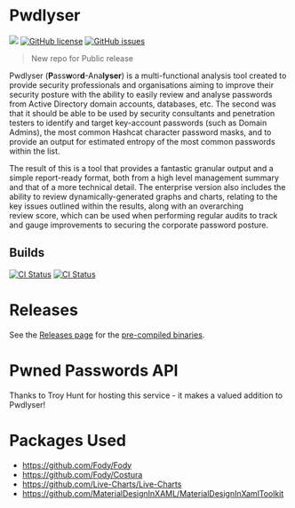 # Pwdlyser
![](https://img.shields.io/maintenance/yes/2030.svg)
[![GitHub license](https://img.shields.io/github/license/ins1gn1a/pwdlyser)](https://github.com/ins1gn1a/Pwdlyser/blob/master/LICENSE)
[![GitHub issues](https://img.shields.io/github/issues/ins1gn1a/pwdlyser)](https://github.com/ins1gn1a/pwdlyser/issues)
> New repo for Public release

Pwdlyser (**P**ass**w**or**d**-Ana**lyser**) is a multi-functional analysis tool created to provide security professionals and organisations aiming to improve their security posture with the ability to easily review and analyse passwords from Active Directory domain accounts, databases, etc. The second was that it should be able to be used by security consultants and penetration testers to identify and target key-account passwords (such as Domain Admins), the most common Hashcat character password masks, and to provide an output for estimated entropy of the most common passwords within the list.

The result of this is a tool that provides a fantastic granular output and a simple report-ready format, both from a high level management summary and that of a more technical detail. The enterprise version also includes the ability to review dynamically-generated graphs and charts, relating to the key issues outlined within the results, along with an overarching review score, which can be used when performing regular audits to track and gauge improvements to securing the corporate password posture.

## Builds
[![CI Status](https://github.com/ins1gn1a/Pwdlyser/workflows/main-release/badge.svg?branch=master)](https://github.com/ins1gn1a/Pwdlyser/actions) 
[![CI Status](https://github.com/ins1gn1a/Pwdlyser/workflows/dev-build-check/badge.svg?branch=dev)](https://github.com/ins1gn1a/Pwdlyser/actions)


# Releases
See the [Releases page](https://github.com/ins1gn1a/Pwdlyser/releases) for the [pre-compiled binaries](https://github.com/ins1gn1a/Pwdlyser/releases/download/latest/Pwdlyser.exe).

# Pwned Passwords API
Thanks to Troy Hunt for hosting this service - it makes a valued addition to Pwdlyser!

# Packages Used
* https://github.com/Fody/Fody
* https://github.com/Fody/Costura
* https://github.com/Live-Charts/Live-Charts
* https://github.com/MaterialDesignInXAML/MaterialDesignInXamlToolkit
